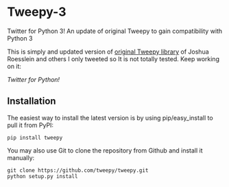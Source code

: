 Tweepy-3
========

Twitter for Python 3! An update of original Tweepy to gain compatibility with Python 3

This is simply and updated version of [original Tweepy library](https://github.com/tweepy/tweepy) of Joshua Roesslein and others
I only tweeted so It is not totally tested. Keep working on it:

*Twitter for Python!*

Installation
------------
The easiest way to install the latest version
is by using pip/easy_install to pull it from PyPI:

    pip install tweepy

You may also use Git to clone the repository from
Github and install it manually:

    git clone https://github.com/tweepy/tweepy.git
    python setup.py install
